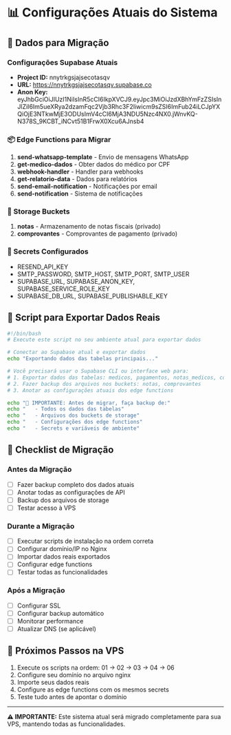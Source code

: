 # 📊 Configurações Atuais do Sistema

## 🔑 Dados para Migração

### Configurações Supabase Atuais
- **Project ID:** nnytrkgsjajsecotasqv
- **URL:** https://nnytrkgsjajsecotasqv.supabase.co
- **Anon Key:** eyJhbGciOiJIUzI1NiIsInR5cCI6IkpXVCJ9.eyJpc3MiOiJzdXBhYmFzZSIsInJlZiI6Im5ueXRya2dzamFqc2Vjb3Rhc3F2Iiwicm9sZSI6ImFub24iLCJpYXQiOjE3NTkwMjE3ODUsImV4cCI6MjA3NDU5Nzc4NX0.jWnvKQ-N378S_9KCBT_iNCvt51B1FrwX0Xcu6AJnsb4

### 📦 Edge Functions para Migrar
1. **send-whatsapp-template** - Envio de mensagens WhatsApp
2. **get-medico-dados** - Obter dados do médico por CPF
3. **webhook-handler** - Handler para webhooks
4. **get-relatorio-data** - Dados para relatórios
5. **send-email-notification** - Notificações por email
6. **send-notification** - Sistema de notificações

### 💾 Storage Buckets
1. **notas** - Armazenamento de notas fiscais (privado)
2. **comprovantes** - Comprovantes de pagamento (privado)

### 🔐 Secrets Configurados
- RESEND_API_KEY
- SMTP_PASSWORD, SMTP_HOST, SMTP_PORT, SMTP_USER
- SUPABASE_URL, SUPABASE_ANON_KEY, SUPABASE_SERVICE_ROLE_KEY
- SUPABASE_DB_URL, SUPABASE_PUBLISHABLE_KEY

## 🚚 Script para Exportar Dados Reais

```bash
#!/bin/bash
# Execute este script no seu ambiente atual para exportar dados

# Conectar ao Supabase atual e exportar dados
echo "Exportando dados das tabelas principais..."

# Você precisará usar o Supabase CLI ou interface web para:
# 1. Exportar dados das tabelas: medicos, pagamentos, notas_medicos, configuracoes
# 2. Fazer backup dos arquivos nos buckets: notas, comprovantes
# 3. Anotar as configurações atuais dos edge functions

echo "📝 IMPORTANTE: Antes de migrar, faça backup de:"
echo "   - Todos os dados das tabelas"
echo "   - Arquivos dos buckets de storage"
echo "   - Configurações dos edge functions"
echo "   - Secrets e variáveis de ambiente"
```

## 🔄 Checklist de Migração

### Antes da Migração
- [ ] Fazer backup completo dos dados atuais
- [ ] Anotar todas as configurações de API
- [ ] Backup dos arquivos de storage
- [ ] Testar acesso à VPS

### Durante a Migração
- [ ] Executar scripts de instalação na ordem correta
- [ ] Configurar domínio/IP no Nginx
- [ ] Importar dados reais exportados
- [ ] Configurar edge functions
- [ ] Testar todas as funcionalidades

### Após a Migração
- [ ] Configurar SSL
- [ ] Configurar backup automático
- [ ] Monitorar performance
- [ ] Atualizar DNS (se aplicável)

## 🎯 Próximos Passos na VPS

1. Execute os scripts na ordem: 01 → 02 → 03 → 04 → 06
2. Configure seu domínio no arquivo nginx
3. Importe seus dados reais
4. Configure as edge functions com os mesmos secrets
5. Teste tudo antes de apontar o domínio

---

**⚠️ IMPORTANTE:** Este sistema atual será migrado completamente para sua VPS, mantendo todas as funcionalidades.